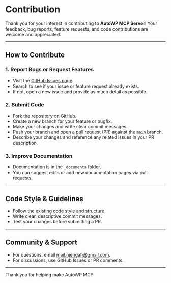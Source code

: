 # Contribution

Thank you for your interest in contributing to **AutoWP MCP Server**! Your feedback, bug reports, feature requests, and code contributions are welcome and appreciated.

---

## How to Contribute

### 1. Report Bugs or Request Features

- Visit the [GitHub Issues page](https://github.com/Njengah/autowpmcp/issues).
- Search to see if your issue or feature request already exists.
- If not, open a new issue and provide as much detail as possible.

### 2. Submit Code

- Fork the repository on GitHub.
- Create a new branch for your feature or bugfix.
- Make your changes and write clear commit messages.
- Push your branch and open a pull request (PR) against the `main` branch.
- Describe your changes and reference any related issues in your PR description.

### 3. Improve Documentation

- Documentation is in the `_documents` folder.
- You can suggest edits or add new documentation pages via pull requests.

---

## Code Style & Guidelines

- Follow the existing code style and structure.
- Write clear, descriptive commit messages.
- Test your changes before submitting a PR.

---

## Community & Support

- For questions, email [mail.njengah@gmail.com](mailto:mail.njengah@gmail.com).
- For discussions, use GitHub Issues or PR comments.

---

Thank you for helping make AutoWP MCP
